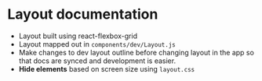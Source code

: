 # Layout documentation
- Layout built using react-flexbox-grid
- Layout mapped out in `components/dev/Layout.js`
- Make changes to dev layout outline before changing layout in the app so that
  docs are synced and development is easier.
- **Hide elements** based on screen size using `layout.css`
